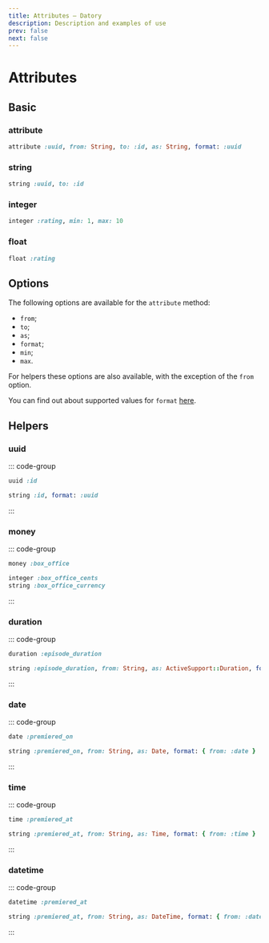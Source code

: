 ```yaml
---
title: Attributes — Datory
description: Description and examples of use
prev: false
next: false
---
```


# Attributes

## Basic

### attribute

```ruby
attribute :uuid, from: String, to: :id, as: String, format: :uuid
```

### string

```ruby
string :uuid, to: :id
```

### integer

```ruby
integer :rating, min: 1, max: 10
```

### float

```ruby
float :rating
```

## Options

The following options are available for the `attribute` method:

- `from`;
- `to`;
- `as`;
- `format`;
- `min`;
- `max`.

For helpers these options are also available, with the exception of the `from` option.

You can find out about supported values for `format` [here](../../../guide/options/dynamic.md#option-format).

## Helpers

### uuid

::: code-group

```ruby [Example]
uuid :id
```

```ruby [Equivalent]
string :id, format: :uuid
```

:::

### money

::: code-group

```ruby [Example]
money :box_office
```

```ruby [Equivalent]
integer :box_office_cents
string :box_office_currency
```

:::

### duration

::: code-group

```ruby [Example]
duration :episode_duration
```

```ruby [Equivalent]
string :episode_duration, from: String, as: ActiveSupport::Duration, format: { from: :duration }
```

:::

### date

::: code-group

```ruby [Example]
date :premiered_on
```

```ruby [Equivalent]
string :premiered_on, from: String, as: Date, format: { from: :date }
```

:::

### time

::: code-group

```ruby [Example]
time :premiered_at
```

```ruby [Equivalent]
string :premiered_at, from: String, as: Time, format: { from: :time }
```

:::

### datetime

::: code-group

```ruby [Example]
datetime :premiered_at
```

```ruby [Equivalent]
string :premiered_at, from: String, as: DateTime, format: { from: :datetime }
```

:::
